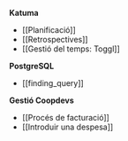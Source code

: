**Katuma**

* [[Planificació]]
* [[Retrospectives]]
* [[Gestió del temps: Toggl]]

**PostgreSQL**

* [[finding_query]]

**Gestió Coopdevs**

* [[Procés de facturació]]
* [[Introduir una despesa]]
